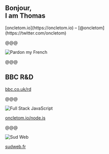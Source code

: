 <!-- .slide: data-background="../../src/img/thomas-parisot-landscape.jpg" data-state="background-dark" -->

## Bonjour,<br> I am **Thomas**

<footer>
[oncletom.io](https://oncletom.io) –
[@oncletom](https://twitter.com/oncletom)
</footer>

@@@

![Pardon my French](../../2015/images/pardon-my-french.jpg)

@@@

## <span class="bbc">BBC R&amp;D</span>

[bbc.co.uk/rd](http://bbc.co.uk/rd)

@@@

![Full Stack JavaScript](../../2015/images/javascript.png)

[oncletom.io/node.js](https://oncletom.io/node.js)

@@@

![Sud Web](../../2015/images/sudweb.png)

[sudweb.fr](http://sudweb.fr)
